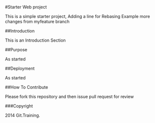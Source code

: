 #Starter Web project

This is a simple starter project, Adding a line for Rebasing Example
more changes from myfeature branch

##Introduction

This is an Introduction Section

##Purpose

As started

##Deployment

As started

##How To Contribute

Please fork this repository and then issue pull request for review

###Copyright

2014 Git.Training.
